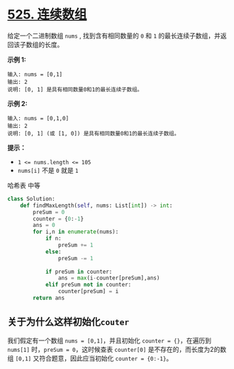 <!--
 * @Description: 
 * @Autor: Au3C2
 * @Date: 2021-06-03 13:03:38
 * @LastEditors: Au3C2
 * @LastEditTime: 2021-06-03 13:10:14
-->
# [525. 连续数组](https://leetcode-cn.com/problems/contiguous-array/)



给定一个二进制数组 `nums` , 找到含有相同数量的 `0` 和 `1` 的最长连续子数组，并返回该子数组的长度。

 

**示例 1:**

```
输入: nums = [0,1]
输出: 2
说明: [0, 1] 是具有相同数量0和1的最长连续子数组。
```

**示例 2:**

```
输入: nums = [0,1,0]
输出: 2
说明: [0, 1] (或 [1, 0]) 是具有相同数量0和1的最长连续子数组。
```

 

**提示：**

-   `1 <= nums.length <= 105`
-   `nums[i]` 不是 `0` 就是 `1`

哈希表 中等

```python
class Solution:
    def findMaxLength(self, nums: List[int]) -> int:
        preSum = 0
        counter = {0:-1}
        ans = 0
        for i,n in enumerate(nums):
            if n:
                preSum += 1
            else:
                preSum -= 1
            
            if preSum in counter:
                ans = max(i-counter[preSum],ans)
            elif preSum not in counter:
                counter[preSum] = i
        return ans
```

## 关于为什么这样初始化`couter`

我们假定有一个数组 `nums = [0,1]`，并且初始化 `counter = {}`，在遍历到 `nums[1]` 时，`preSum = 0`，这时候查表 `counter[0]` 是不存在的，而长度为2的数组 `[0,1]` 又符合题意，因此应当初始化 `counter = {0:-1}`。
